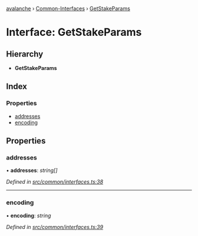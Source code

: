 [avalanche](../README.md) › [Common-Interfaces](../modules/common_interfaces.md) › [GetStakeParams](common_interfaces.getstakeparams.md)

# Interface: GetStakeParams

## Hierarchy

* **GetStakeParams**

## Index

### Properties

* [addresses](common_interfaces.getstakeparams.md#addresses)
* [encoding](common_interfaces.getstakeparams.md#encoding)

## Properties

###  addresses

• **addresses**: *string[]*

*Defined in [src/common/interfaces.ts:38](https://github.com/ava-labs/avalanchejs/blob/1a2866a/src/common/interfaces.ts#L38)*

___

###  encoding

• **encoding**: *string*

*Defined in [src/common/interfaces.ts:39](https://github.com/ava-labs/avalanchejs/blob/1a2866a/src/common/interfaces.ts#L39)*
